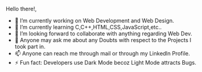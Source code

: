 Hello there!,

- 🔭 I’m currently working on Web Development and Web Design.
- 🌱 I’m currently learning C,C++,HTML,CSS,JavaScript,etc..
- 👯 I’m looking  forward to collaborate with anything regarding Web Dev.
- 💬 Anyone may ask me about any Doubts with respect to the Projects I took part in.
- 📫 Anyone can reach me through mail or through my Linkedln Profile.
- ⚡ Fun fact: Developers use Dark Mode becoz Light Mode attracts Bugs.
  
<!--
**uvvxyz/uvvxyz** is a ✨ _special_ ✨ repository because its `README.md` (this file) appears on your GitHub profile
-->
